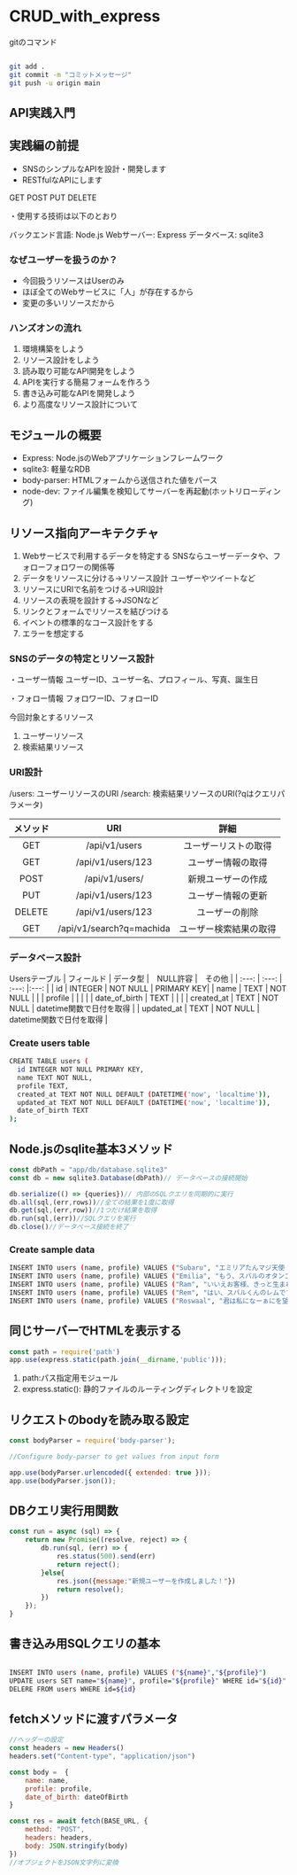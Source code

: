 # CRUD_with_express

gitのコマンド

```bash

git add .
git commit -m "コミットメッセージ"
git push -u origin main

```

## API実践入門

## 実践編の前提

* SNSのシンプルなAPIを設計・開発します
* RESTfulなAPIにします

 GET
 POST
 PUT
 DELETE

・使用する技術は以下のとおり

 バックエンド言語: Node.js
 Webサーバー: Express
 データベース: sqlite3
  
### なぜユーザーを扱うのか？

* 今回扱うリソースはUserのみ
* ほぼ全てのWebサービスに「人」が存在するから
* 変更の多いリソースだから

### ハンズオンの流れ

1. 環境構築をしよう
2. リソース設計をしよう
3. 読み取り可能なAPI開発をしよう
4. APIを実行する簡易フォームを作ろう
5. 書き込み可能なAPIを開発しよう
6. より高度なリソース設計について

## モジュールの概要

* Express: Node.jsのWebアプリケーションフレームワーク
* sqlite3: 軽量なRDB
* body-parser: HTMLフォームから送信された値をパース
* node-dev: ファイル編集を検知してサーバーを再起動(ホットリローディング)

## リソース指向アーキテクチャ

1. Webサービスで利用するデータを特定する
    SNSならユーザーデータや、フォローフォロワーの関係等
2. データをリソースに分ける→リソース設計
   ユーザーやツイートなど
3. リソースにURIで名前をつける→URI設計
4. リソースの表現を設計する→JSONなど
5. リンクとフォームでリソースを結びつける
6. イベントの標準的なコース設計をする
7. エラーを想定する

### SNSのデータの特定とリソース設計

・ユーザー情報
ユーザーID、ユーザー名、プロフィール、写真、誕生日

・フォロー情報
フォロワーID、フォローID

今回対象とするリソース

1. ユーザーリソース
2. 検索結果リソース

### URI設計

 /users: ユーザーリソースのURI
 /search: 検索結果リソースのURI(?qはクエリパラメータ)

| メソッド | URI | 詳細 |
| :---: | :---: | :---: |
| GET | /api/v1/users | ユーザーリストの取得 |
| GET | /api/v1/users/123 | ユーザー情報の取得 |
| POST | /api/v1/users/ | 新規ユーザーの作成 |
| PUT | /api/v1/users/123 | ユーザー情報の更新 |
| DELETE | /api/v1/users/123 | ユーザーの削除 |
| GET | /api/v1/search?q=machida | ユーザー検索結果の取得 |

### データベース設計

Usersテーブル
| フィールド | データ型 |　NULL許容 |　その他 |
| :---: | :---: | :---: |:---: |
| id | INTEGER | NOT NULL | PRIMARY KEY|
| name | TEXT | NOT NULL | |
| profile |  |  | |
| date_of_birth | TEXT |  | |
| created_at | TEXT | NOT NULL | datetime関数で日付を取得 |
| updated_at | TEXT | NOT NULL | datetime関数で日付を取得 |

### Create users table

```bash
CREATE TABLE users (  
  id INTEGER NOT NULL PRIMARY KEY, 
  name TEXT NOT NULL, 
  profile TEXT, 
  created_at TEXT NOT NULL DEFAULT (DATETIME('now', 'localtime')), 
  updated_at TEXT NOT NULL DEFAULT (DATETIME('now', 'localtime')), 
  date_of_birth TEXT
);
```

## Node.jsのsqlite基本3メソッド

```JavaScript
const dbPath = "app/db/database.sqlite3"
const db = new sqlite3.Database(dbPath)// データベースの接続開始

db.serialize(() => {queries})// 内部のSQLクエリを同期的に実行
db.all(sql,(err,rows))//全ての結果を1度に取得
db.get(sql,(err,row))//1つだけ結果を取得
db.run(sql,(err))//SQLクエリを実行
db.close()//データベース接続を終了
```

### Create sample data

```bash
INSERT INTO users (name, profile) VALUES ("Subaru", "エミリアたんマジ天使！");
INSERT INTO users (name, profile) VALUES ("Emilia", "もう、スバルのオタンコナス！");
INSERT INTO users (name, profile) VALUES ("Ram", "いいえお客様、きっと生まれて来たのが間違いだわ");
INSERT INTO users (name, profile) VALUES ("Rem", "はい、スバルくんのレムです。");
INSERT INTO users (name, profile) VALUES ("Roswaal", "君は私になーぁにを望むのかな？");
```

## 同じサーバーでHTMLを表示する

```JavaScript
const path = require('path')
app.use(express.static(path.join(__dirname,'public')));
```

1. path:パス指定用モジュール
2. express.static(): 静的ファイルのルーティングディレクトリを設定

## リクエストのbodyを読み取る設定

```JavaScript
const bodyParser = require('body-parser');

//Configure body-parser to get values from input form

app.use(bodyParser.urlencoded({ extended: true }));
app.use(bodyParser.json());

```

## DBクエリ実行用関数

```JavaScript
const run = async (sql) => {
    return new Promise((resolve, reject) => {
        db.run(sql, (err) => {
            res.status(500).send(err)
            return reject();
        }else{
            res.json({message:"新規ユーザーを作成しました！"})
            return resolve();
        })
    });
}

```

## 書き込み用SQLクエリの基本

```bash

INSERT INTO users (name, profile) VALUES ("${name}","${profile}")
UPDATE users SET name="${name}", profile="${profile}" WHERE id="${id}"
DELERE FROM users WHERE id=${id}

```

## fetchメソッドに渡すパラメータ

```JavaScript
//ヘッダーの設定
const headers = new Headers()
headers.set("Content-type", "application/json")

const body =  {
    name: name,
    profile: profile,
    date_of_birth: dateOfBirth
}

const res = await fetch(BASE_URL, {
    method: "POST",
    headers: headers,
    body: JSON.stringify(body)
})
//オブジェクトをJSON文字列に変換
```

